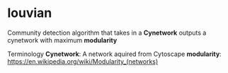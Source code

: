 # louvian
Community detection algorithm that takes in a **Cynetwork** outputs a cynetwork with maximum **modularity**

Terminology
**Cynetwork**: A network aquired from Cytoscape
**modularity**: https://en.wikipedia.org/wiki/Modularity_(networks)
